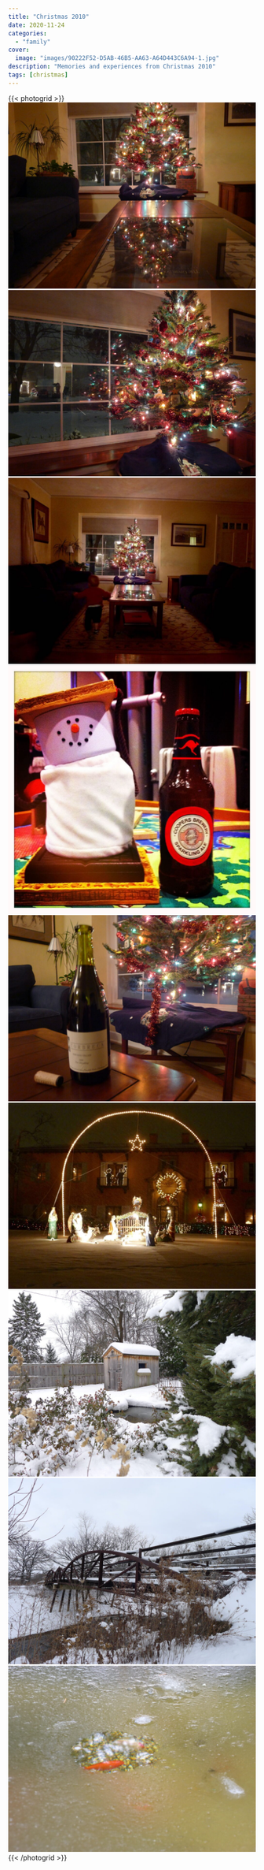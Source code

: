 ```yaml
---
title: "Christmas 2010"
date: 2020-11-24
categories:
  - "family"
cover:
  image: "images/90222F52-D5AB-46B5-AA63-A64D443C6A94-1.jpg"
description: "Memories and experiences from Christmas 2010"
tags: [christmas]
---
```


{{< photogrid >}}
![Christmas Tree 2010](images/P1000137-1-1024x768.jpg)
![Christmas Tree 2010](images/FFCBF0D4-70B3-44E0-BFE4-0BD790D83E1F-1024x768.jpg)
![Elf Christmas 2010](images/8C1F6F5D-DF34-4A29-AAF7-F9D2ABD18C3A_1_201_a-1-1024x768.jpg)
![Beer Christmas 2010](images/B5AD8AF1-C284-429C-AD82-78505BCA86FE-1024x1024.jpg)
![Wine Christmas 2010](images/90222F52-D5AB-46B5-AA63-A64D443C6A94-1-1024x768.jpg)
![Lights Christmas 2010](images/85C55F61-68E1-4CD3-92A2-01BD757D3D74_1_201_a-1-1024x768.jpg)
![Snow Christmas 2010](images/53FA6BB5-D60D-4ED0-BF4A-C9C67098C5FC-1-1024x768.jpg)
![Snow Christmas 2010](images/9CBAB02E-6CC7-4B62-AAFD-4C11971743F1-1-1024x768.jpg)
![Fish Christmas 2010](images/290A0953-087B-4432-B77F-980AC055EEA4-1-1024x768.jpg)
{{< /photogrid >}}
